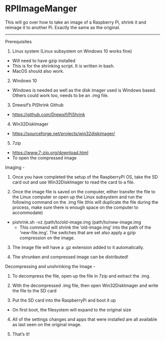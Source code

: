 # RPIImageManger

This will go over how to take an image of a Raspberry Pi, shrink it and reimage it to another Pi. Exactly the same as the original. 

---



Prerequisites 
1.	Linux system (Linux subsystem on Windows 10 works fine)
  *	Will need to have gzip installed
  *	This is for the shrinking script. It is written in bash.
  *	MacOS should also work.

2.	Windows 10  
  -	Windows is needed as well as the disk imager used is Windows based. Others could work too, needs to be an .img file.

3.	Drewsif’s PiShrink Github
  -	https://github.com/Drewsif/PiShrink

4.	Win32DiskImager
  -	https://sourceforge.net/projects/win32diskimager/

5.	7zip
  - https://www.7-zip.org/download.html
  -	To open the compressed image



Imaging - 

1.	Once you have completed the setup of the RaspberryPi OS, take the SD card out and use Win32DiskImager to read the card to a file.

2.	Once the image file is saved on the computer, either transfer the file to the Linux computer or open up the Linux subsystem and run the following command on the .img file (this will duplicate the file during the process, make sure there is enough space on the computer to accommodate)
  -	pishrink.sh -vz /path/to/old-image.img /path/to/new-image.img
    -	This command will shrink the ‘old-image.img’ into the path of the ‘new-file.img’. The switches that are set also apply a gzip compression on the image.

3.	The image file will have a .gz extension added to it automatically.

4.	The shrunken and compressed image can be distributed!



Decompressing and unshrinking the Image - 

1.	To decompress the file, open up the file in 7zip and extract the .img.

2.	With the decompressed .img file, then open Win32DiskImager and write the file to the SD card

3.	Put the SD card into the RaspberryPi and boot it up
  -	On first boot, the filesystem will expand to the original size 

4.	All of the settings changes and apps that were installed are all available as last seen on the original image.

5.	That’s it!


